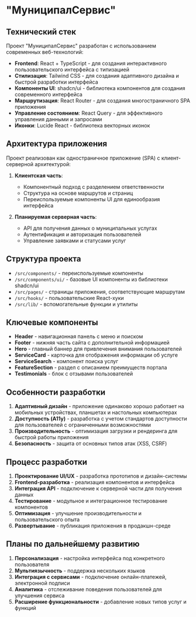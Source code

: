 # "МуниципалСервис"

## Технический стек

Проект "МуниципалСервис" разработан с использованием современных веб-технологий:

- **Frontend**: React + TypeScript - для создания интерактивного пользовательского интерфейса с типизацией
- **Стилизация**: Tailwind CSS - для создания адаптивного дизайна и быстрой разработки интерфейса
- **Компоненты UI**: shadcn/ui - библиотека компонентов для создания современного интерфейса
- **Маршрутизация**: React Router - для создания многостраничного SPA приложения
- **Управление состоянием**: React Query - для эффективного управления данными и запросами
- **Иконки**: Lucide React - библиотека векторных иконок

## Архитектура приложения

Проект реализован как одностраничное приложение (SPA) с клиент-серверной архитектурой:

1. **Клиентская часть**: 
   - Компонентный подход с разделением ответственности
   - Структура на основе маршрутов и страниц
   - Переиспользуемые компоненты UI для единообразия интерфейса

2. **Планируемая серверная часть**:
   - API для получения данных о муниципальных услугах
   - Аутентификация и авторизация пользователей
   - Управление заявками и статусами услуг

## Структура проекта

- `/src/components/` - переиспользуемые компоненты
- `/src/components/ui/` - базовые UI компоненты из библиотеки shadcn/ui
- `/src/pages/` - страницы приложения, соответствующие маршрутам
- `/src/hooks/` - пользовательские React-хуки
- `/src/lib/` - вспомогательные функции и утилиты

## Ключевые компоненты

- **Header** - навигационная панель с меню и поиском
- **Footer** - нижняя часть сайта с дополнительной информацией
- **Hero** - главный баннер для привлечения внимания пользователей
- **ServiceCard** - карточка для отображения информации об услуге
- **ServiceSearch** - компонент поиска услуг
- **FeatureSection** - раздел с описанием преимуществ портала
- **Testimonials** - блок с отзывами пользователей

## Особенности разработки

1. **Адаптивный дизайн** - приложение одинаково хорошо работает на мобильных устройствах, планшетах и настольных компьютерах
2. **Доступность (A11y)** - разработка с учетом стандартов доступности для пользователей с ограниченными возможностями
3. **Производительность** - оптимизация загрузки и рендеринга для быстрой работы приложения
4. **Безопасность** - защита от основных типов атак (XSS, CSRF)

## Процесс разработки

1. **Проектирование UI/UX** - разработка прототипов и дизайн-системы
2. **Frontend-разработка** - реализация компонентов и интерфейса
3. **Интеграция API** - подключение к серверной части для получения данных
4. **Тестирование** - модульное и интеграционное тестирование компонентов
5. **Оптимизация** - улучшение производительности и пользовательского опыта
6. **Развертывание** - публикация приложения в продакшн-среде

## Планы по дальнейшему развитию

1. **Персонализация** - настройка интерфейса под конкретного пользователя
2. **Мультиязычность** - поддержка нескольких языков
3. **Интеграция с сервисами** - подключение онлайн-платежей, электронной подписи
4. **Аналитика** - отслеживание поведения пользователей для улучшения сервиса
5. **Расширение функциональности** - добавление новых типов услуг и функций